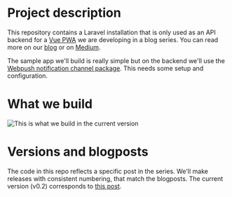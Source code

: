 # Project description
This repository contains a Laravel installation that is only used as an API backend for
a [Vue PWA](https://github.com/pimhooghiemstra/plintpwa-vue-1) we are developing in a blog series. You can read more on our [blog](https://www.blog.plint-sites.nl)
or on [Medium](https://medium.com/plint-sites).

The sample app we'll build is really simple but on the backend we'll use the [Webpush notification channel package](https://github.com/laravel-notification-channels/webpush). This needs some setup and configuration.

# What we build

![This is what we build in the current version](https://www.blog.plint-sites.nl/wordpress/wp-content/uploads/2018/11/notify-with-push.png)

# Versions and blogposts

The code in this repo reflects a specific post in the series. We'll make releases with consistent numbering, that match the blogposts. The current version (v0.2) corresponds to [this post](https://www.blog.plint-sites.nl/how-to-add-push-notifications-to-a-progressive-web-app/).
